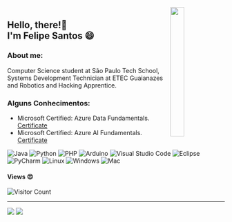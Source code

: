 <img align="right" width="25%" height="300" src="https://user-images.githubusercontent.com/72233926/157355899-e3ac56ea-59f2-4e63-8d1d-005bc10ab458.gif">

<h2> 
  Hello, there!🤩 <br>
  I'm Felipe Santos 😄
</h2>

<h3> About me: </h3>
Computer Science student at São Paulo Tech School, Systems Development Technician at ETEC Guaianazes and Robotics and Hacking Apprentice.

<h3>Alguns Conhecimentos: </h3>

- Microsoft Certified: Azure Data Fundamentals. [Certificate](https://www.credly.com/badges/1b533ff8-529a-4fa1-8a32-989f5eba6d63)
- Microsoft Certified: Azure AI Fundamentals. [Certificate](https://www.credly.com/badges/62724d82-b553-4319-8be1-cd06b0b9cc96)

![Java](https://img.shields.io/badge/Java-8b4513?style=for-the-badge&logo=java&logoColor=white)
![Python](https://img.shields.io/badge/Python-fde910?style=for-the-badge&logo=python&logoColor=white)
![PHP](https://img.shields.io/badge/PHP-8401b8?style=for-the-badge&logo=php&logoColor=white)
![Arduino](https://img.shields.io/badge/Arduino-24bcc7?style=for-the-badge&logo=Arduino&logoColor=white)
![Visual Studio Code](https://img.shields.io/badge/VsCode-174367?style=for-the-badge&logo=visualstudiocode&logoColor=white)
![Eclipse](https://img.shields.io/badge/Eclipse-191970?style=for-the-badge&logo=eclipse&logoColor=white)
![PyCharm](https://img.shields.io/badge/PyCharm-10e756?style=for-the-badge&logo=PyCharm&logoColor=white)
![Linux](https://img.shields.io/badge/Linux-E95420?style=for-the-badge&logo=linux&logoColor=white)
![Windows](https://img.shields.io/badge/Windows-0078D6?style=for-the-badge&logo=windows&logoColor=white)
![Mac](https://img.shields.io/badge/Mac-999999?style=for-the-badge&logo=apple&logoColor=white)

#### Views 😍
![Visitor Count](https://profile-counter.glitch.me/Felipesco/count.svg)

---

[![](https://github-readme-stats.vercel.app/api/top-langs/?username=Felipesco&langs_count=10&layout=compact&theme=radical&custom_title=Linguagens&hide_border=true)](https://github.com/Felipesco)
[![](https://github-readme-stats.vercel.app/api?username=Felipesco&show_icons=true&theme=radical&hide_border=true)](https://github.com/Felipesco)
